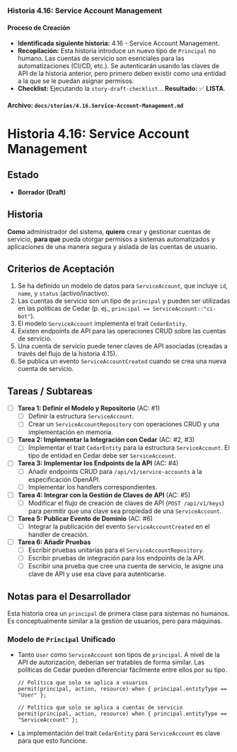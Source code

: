 ### **Historia 4.16: Service Account Management**

#### **Proceso de Creación**
* **Identificada siguiente historia:** 4.16 - Service Account Management.
* **Recopilación:** Esta historia introduce un nuevo tipo de `Principal` no humano. Las cuentas de servicio son esenciales para las automatizaciones (CI/CD, etc.). Se autenticarán usando las claves de API de la historia anterior, pero primero deben existir como una entidad a la que se le puedan asignar permisos.
* **Checklist:** Ejecutando la `story-draft-checklist`... **Resultado:** ✅ **LISTA**.

#### **Archivo: `docs/stories/4.16.Service-Account-Management.md`**

# Historia 4.16: Service Account Management

## Estado
- **Borrador (Draft)**

## Historia
**Como** administrador del sistema,
**quiero** crear y gestionar cuentas de servicio,
**para que** pueda otorgar permisos a sistemas automatizados y aplicaciones de una manera segura y aislada de las cuentas de usuario.

## Criterios de Aceptación
1.  Se ha definido un modelo de datos para `ServiceAccount`, que incluye `id`, `name`, y `status` (activo/inactivo).
2.  Las cuentas de servicio son un tipo de `principal` y pueden ser utilizadas en las políticas de Cedar (p. ej., `principal == ServiceAccount::"ci-bot"`).
3.  El modelo `ServiceAccount` implementa el trait `CedarEntity`.
4.  Existen endpoints de API para las operaciones CRUD sobre las cuentas de servicio.
5.  Una cuenta de servicio puede tener claves de API asociadas (creadas a través del flujo de la historia 4.15).
6.  Se publica un evento `ServiceAccountCreated` cuando se crea una nueva cuenta de servicio.

## Tareas / Subtareas
- [ ] **Tarea 1: Definir el Modelo y Repositorio** (AC: #1)
    - [ ] Definir la estructura `ServiceAccount`.
    - [ ] Crear un `ServiceAccountRepository` con operaciones CRUD y una implementación en memoria.
- [ ] **Tarea 2: Implementar la Integración con Cedar** (AC: #2, #3)
    - [ ] Implementar el trait `CedarEntity` para la estructura `ServiceAccount`. El tipo de entidad en Cedar debe ser `ServiceAccount`.
- [ ] **Tarea 3: Implementar los Endpoints de la API** (AC: #4)
    - [ ] Añadir endpoints CRUD para `/api/v1/service-accounts` a la especificación OpenAPI.
    - [ ] Implementar los handlers correspondientes.
- [ ] **Tarea 4: Integrar con la Gestión de Claves de API** (AC: #5)
    - [ ] Modificar el flujo de creación de claves de API (`POST /api/v1/keys`) para permitir que una clave sea propiedad de una `ServiceAccount`.
- [ ] **Tarea 5: Publicar Evento de Dominio** (AC: #6)
    - [ ] Integrar la publicación del evento `ServiceAccountCreated` en el handler de creación.
- [ ] **Tarea 6: Añadir Pruebas**
    - [ ] Escribir pruebas unitarias para el `ServiceAccountRepository`.
    - [ ] Escribir pruebas de integración para los endpoints de la API.
    - [ ] Escribir una prueba que cree una cuenta de servicio, le asigne una clave de API y use esa clave para autenticarse.

## Notas para el Desarrollador
Esta historia crea un `principal` de primera clase para sistemas no humanos. Es conceptualmente similar a la gestión de usuarios, pero para máquinas.

### Modelo de `Principal` Unificado
* Tanto `User` como `ServiceAccount` son tipos de `principal`. A nivel de la API de autorización, deberían ser tratables de forma similar. Las políticas de Cedar pueden diferenciar fácilmente entre ellos por su tipo.
    ```cedar
    // Política que solo se aplica a usuarios
    permit(principal, action, resource) when { principal.entityType == "User" };

    // Política que solo se aplica a cuentas de servicio
    permit(principal, action, resource) when { principal.entityType == "ServiceAccount" };
    ```
* La implementación del trait `CedarEntity` para `ServiceAccount` es clave para que esto funcione.